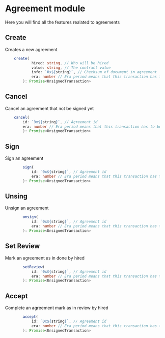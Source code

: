 # Agreement module

Here you will find all the features realated to agreements

## Create

Creates a new agreement
``` typescript
    create(
            hired: string, // Who will be hired
            value: string, // The contract value
            info: `0x${string}`, // Checksum of document in agreement
            era: number // Era period means that this transaction has to be propagated in a maximum of 100 blocks after its creation
        ): Promise<UnsignedTransaction>
```

## Cancel
Cancel an agreement that not be signed yet
``` typescript
    cancel(
        id: `0x${string}`, // Agreement id
        era: number // Era period means that this transaction has to be propagated in a maximum of 100 blocks after its creation
        ): Promise<UnsignedTransaction>
```

## Sign
Sign an agreement
``` typescript
        sign(
            id: `0x${string}`, // Agreement id
            era: number // Era period means that this transaction has to be propagated in a maximum of 100 blocks after its creation
        ): Promise<UnsignedTransaction>

```
## Unsing
Unsign an agreement
``` typescript
        unsign(
            id: `0x${string}`, // Agreement id
            era: number // Era period means that this transaction has to be propagated in a maximum of 100 blocks after its creation
        ): Promise<UnsignedTransaction>

```
## Set Review
Mark an agreement as in done by hired
``` typescript
        setReview(
            id: `0x${string}`, // Agreement id
            era: number // Era period means that this transaction has to be propagated in a maximum of 100 blocks after its creation
        ): Promise<UnsignedTransaction>

```
## Accept
Complete an agreement mark as in review by hired
``` typescript
        accept(
            id: `0x${string}`, // Agreement id
            era: number // Era period means that this transaction has to be propagated in a maximum of 100 blocks after its creation
        ): Promise<UnsignedTransaction>

```